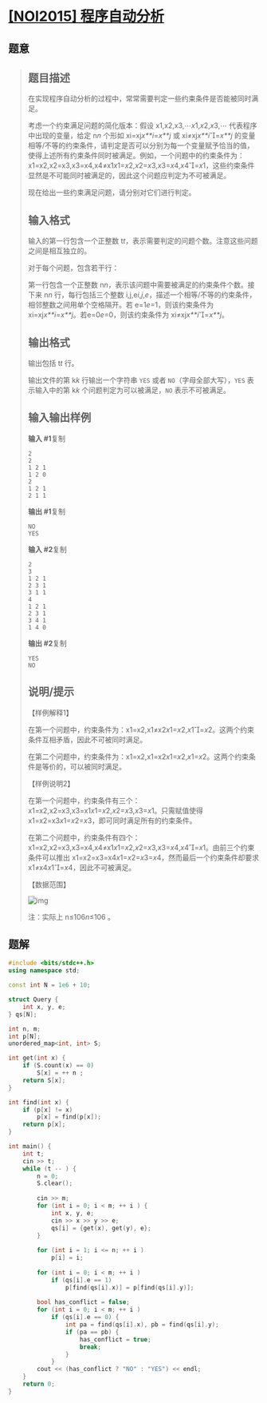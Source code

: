 #  [[NOI2015] 程序自动分析](https://www.luogu.com.cn/problem/P1955)

## 题意

>   ## 题目描述
>
>   在实现程序自动分析的过程中，常常需要判定一些约束条件是否能被同时满足。
>
>   考虑一个约束满足问题的简化版本：假设 x1,x2,x3,⋯*x*1,*x*2,*x*3,⋯ 代表程序中出现的变量，给定 n*n* 个形如 xi=xj*x**i*=*x**j* 或 xi≠xj*x**i*=*x**j* 的变量相等/不等的约束条件，请判定是否可以分别为每一个变量赋予恰当的值，使得上述所有约束条件同时被满足。例如，一个问题中的约束条件为：x1=x2,x2=x3,x3=x4,x4≠x1*x*1=*x*2,*x*2=*x*3,*x*3=*x*4,*x*4=*x*1，这些约束条件显然是不可能同时被满足的，因此这个问题应判定为不可被满足。
>
>   现在给出一些约束满足问题，请分别对它们进行判定。
>
>   ## 输入格式
>
>   输入的第一行包含一个正整数 t*t*，表示需要判定的问题个数。注意这些问题之间是相互独立的。
>
>   对于每个问题，包含若干行：
>
>   第一行包含一个正整数 n*n*，表示该问题中需要被满足的约束条件个数。接下来 n*n* 行，每行包括三个整数 i,j,e*i*,*j*,*e*，描述一个相等/不等的约束条件，相邻整数之间用单个空格隔开。若 e=1*e*=1，则该约束条件为 xi=xj*x**i*=*x**j*。若e=0*e*=0，则该约束条件为 xi≠xj*x**i*=*x**j*。
>
>   ## 输出格式
>
>   输出包括 t*t* 行。
>
>   输出文件的第 k*k* 行输出一个字符串 `YES` 或者 `NO`（字母全部大写），`YES` 表示输入中的第 k*k* 个问题判定为可以被满足，`NO` 表示不可被满足。
>
>   ## 输入输出样例
>
>   **输入 #1**复制
>
>   ```
>   2
>   2
>   1 2 1
>   1 2 0
>   2
>   1 2 1
>   2 1 1
>   ```
>
>   **输出 #1**复制
>
>   ```
>   NO
>   YES
>   ```
>
>   **输入 #2**复制
>
>   ```
>   2
>   3
>   1 2 1
>   2 3 1
>   3 1 1
>   4
>   1 2 1
>   2 3 1
>   3 4 1
>   1 4 0
>   ```
>
>   **输出 #2**复制
>
>   ```
>   YES
>   NO
>   ```
>
>   ## 说明/提示
>
>   【样例解释1】
>
>   在第一个问题中，约束条件为：x1=x2,x1≠x2*x*1=*x*2,*x*1=*x*2。这两个约束条件互相矛盾，因此不可被同时满足。
>
>   在第二个问题中，约束条件为：x1=x2,x1=x2*x*1=*x*2,*x*1=*x*2。这两个约束条件是等价的，可以被同时满足。
>
>   【样例说明2】
>
>   在第一个问题中，约束条件有三个：x1=x2,x2=x3,x3=x1*x*1=*x*2,*x*2=*x*3,*x*3=*x*1。只需赋值使得 x1=x2=x3*x*1=*x*2=*x*3，即可同时满足所有的约束条件。
>
>   在第二个问题中，约束条件有四个：x1=x2,x2=x3,x3=x4,x4≠x1*x*1=*x*2,*x*2=*x*3,*x*3=*x*4,*x*4=*x*1。由前三个约束条件可以推出 x1=x2=x3=x4*x*1=*x*2=*x*3=*x*4，然而最后一个约束条件却要求 x1≠x4*x*1=*x*4，因此不可被满足。
>
>   【数据范围】
>
>   ![img](https://cdn.luogu.com.cn/upload/pic/1503.png)
>
>   注：实际上 n≤106*n*≤106 。

## 题解



```c++
#include <bits/stdc++.h>
using namespace std;

const int N = 1e6 + 10;

struct Query {
    int x, y, e;
} qs[N];

int n, m;
int p[N];
unordered_map<int, int> S;

int get(int x) {
    if (S.count(x) == 0)
        S[x] = ++ n ;
    return S[x];
}

int find(int x) {
    if (p[x] != x)
        p[x] = find(p[x]);
    return p[x];
}

int main() {
    int t;
    cin >> t;
    while (t -- ) {
        n = 0;
        S.clear();
        
        cin >> m;
        for (int i = 0; i < m; ++ i ) {
            int x, y, e;
            cin >> x >> y >> e;
            qs[i] = {get(x), get(y), e};
        }
        
        for (int i = 1; i <= n; ++ i )
            p[i] = i;
        
        for (int i = 0; i < m; ++ i )
            if (qs[i].e == 1)
                p[find(qs[i].x)] = p[find(qs[i].y)];
        
        bool has_conflict = false;
        for (int i = 0; i < m; ++ i )
            if (qs[i].e == 0) {
                int pa = find(qs[i].x), pb = find(qs[i].y);
                if (pa == pb) {
                    has_conflict = true;
                    break;
                }
            }
        cout << (has_conflict ? "NO" : "YES") << endl;
    }
    return 0;
}
```



```python3

```

